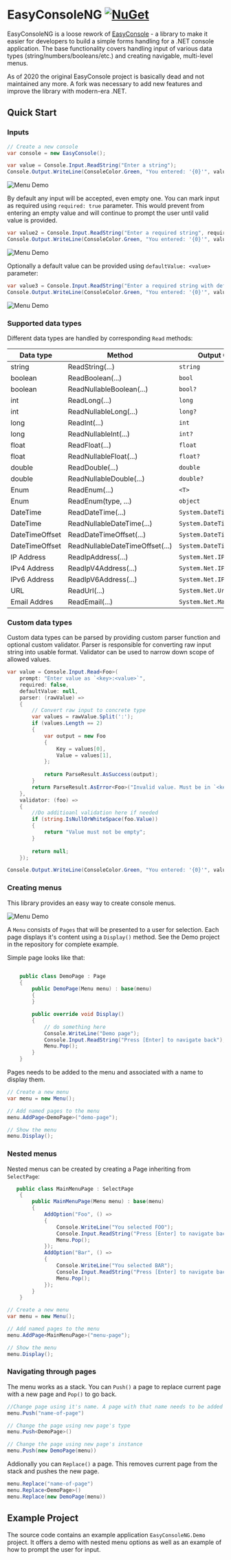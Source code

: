 # EasyConsoleNG [![NuGet](https://img.shields.io/nuget/v/EasyConsoleNG.svg)](https://www.nuget.org/packages/EasyConsoleNG/)

EasyConsoleNG is a loose rework of [EasyConsole](https://github.com/splttingatms/EasyConsole) - a library to make it easier for developers to build a simple forms handling for a .NET console application. The base functionality covers handling input of various data types (string/numbers/booleans/etc.) and creating navigable, multi-level menus.

As of 2020 the original EasyConsole project is basically dead and not maintained any more. A fork was necessary to add new features and improve the library with modern-era .NET.

## Quick Start

### Inputs

```c#
// Create a new console
var console = new EasyConsole();

var value = Console.Input.ReadString("Enter a string");
Console.Output.WriteLine(ConsoleColor.Green, "You entered: '{0}'", value);
```

![Menu Demo](Docs/Images/string_input1.gif)

By default any input will be accepted, even empty one. You can mark input as required using `required: true` parameter. This would prevent from entering an empty value and will continue to prompt the user until valid value is provided.

```c#
var value2 = Console.Input.ReadString("Enter a required string", required: true);
Console.Output.WriteLine(ConsoleColor.Green, "You entered: '{0}'", value2);
```

![Menu Demo](Docs/Images/string_input2.gif)


Optionally a default value can be provided using `defaultValue: <value>` parameter:

```c#
var value3 = Console.Input.ReadString("Enter a required string with default", defaultValue: "foo");
Console.Output.WriteLine(ConsoleColor.Green, "You entered: '{0}'", value3);``
```

![Menu Demo](Docs/Images/string_input3.gif)

### Supported data types

Different data types are handled by corresponding `Read` methods:

| Data type       | Method                     | Output CLR Type               |
| --------------- | -------------------------- | ----------------------------- |
| string          | ReadString(...)            | `string`                      |
| boolean         | ReadBoolean(...)           | `bool`                        |
| boolean         | ReadNullableBoolean(...)   | `bool?`                       |
| int             | ReadLong(...)              | `long`                        |                
| int             | ReadNullableLong(...)      | `long?`                       | 
| long            | ReadInt(...)               | `int`                         |                
| long            | ReadNullableInt(...)       | `int?`                        | 
| float           | ReadFloat(...)             | `float`                       |
| float           | ReadNullableFloat(...)     | `float?`                      |
| double          | ReadDouble(...)            | `double`                      |
| double          | ReadNullableDouble(...)    | `double?`                     |
| Enum            | ReadEnum<T>(...)           | `<T>`                         |
| Enum            | ReadEnum(type, ...)        | `object`                      |
| DateTime        | ReadDateTime(...)          | `System.DateTime`             |
| DateTime        | ReadNullableDateTime(...)  | `System.DateTime?`            | 
| DateTimeOffset  | ReadDateTimeOffset(...)    | `System.DateTimeOffset`       |
| DateTimeOffset  | ReadNullableDateTimeOffset(...) | `System.DateTimeOffset?` |
| IP Address      | ReadIpAddress(...)          | `System.Net.IPAddress`        |
| IPv4 Address    | ReadIpV4Address(...)        | `System.Net.IPAddress`        |  
| IPv6 Address    | ReadIpV6Address(...)        | `System.Net.IPAddress`        |  
| URL             | ReadUrl(...)                | `System.Net.Uri`              | 
| Email Addres    | ReadEmail(...)              | `System.Net.Mail.MailAddress` |

### Custom data types

Custom data types can be parsed by providing custom parser function and optional custom validator. Parser is responsible for converting raw input string into usable format. Validator can be used to narrow down scope of allowed values.

```c#
var value = Console.Input.Read<Foo>(
    prompt: "Enter value as `<key>:<value>`", 
    required: false, 
    defaultValue: null, 
    parser: (rawValue) =>
    {
        // Convert raw input to concrete type
        var values = rawValue.Split(':');
        if (values.Length == 2)
        {
            var output = new Foo
            {
                Key = values[0],
                Value = values[1],
            };
    
            return ParseResult.AsSuccess(output);
        }
        return ParseResult.AsError<Foo>("Invalid value. Must be in `<key>:<value>` format");
    },
    validator: (foo) =>
    {
        //Do additioanl validation here if needed
        if (string.IsNullOrWhiteSpace(foo.Value))
        {
            return "Value must not be empty";
        }
    
        return null;
    });

Console.Output.WriteLine(ConsoleColor.Green, "You entered: '{0}'", value);
```

### Creating menus

This library provides an easy way to create console menus. 

![Menu Demo](Docs/Images/menu1.gif)

A `Menu` consists of `Pages` that will be presented to a user for selection. Each page displays it's content using a `Display()` method. See the Demo project in the repository for complete example.

Simple page looks like that:

```c#

    public class DemoPage : Page
    {
        public DemoPage(Menu menu) : base(menu)
        {
        }

        public override void Display()
        {
            // do something here
            Console.WriteLine("Demo page");
            Console.Input.ReadString("Press [Enter] to navigate back");
            Menu.Pop();
        }
    }
```

Pages needs to be added to the menu and associated with a name to display them.

```c#
// Create a new menu
var menu = new Menu();

// Add named pages to the menu
menu.AddPage<DemoPage>("demo-page");

// Show the menu
menu.Display();
```

### Nested menus

Nested menus can be created by creating a Page inheriting from `SelectPage`:

```c#
   public class MainMenuPage : SelectPage
    {
        public MainMenuPage(Menu menu) : base(menu)
        {
            AddOption("Foo", () =>
            {
                Console.WriteLine("You selected FOO");
                Console.Input.ReadString("Press [Enter] to navigate back");
                Menu.Pop();
            });
            AddOption("Bar", () =>
            {
                Console.WriteLine("You selected BAR");
                Console.Input.ReadString("Press [Enter] to navigate back");
                Menu.Pop();
            });
        }
    }
```

```c#
// Create a new menu
var menu = new Menu();

// Add named pages to the menu
menu.AddPage<MainMenuPage>("menu-page");

// Show the menu
menu.Display();
```

### Navigating through pages

The menu works as a stack. You can `Push()` a page to replace current page with a new page and `Pop()` to go back. 

```c#
//Change page using it's name. A page with that name needs to be added to the menu first.
menu.Push("name-of-page")

// Change the page using new page's type
menu.Push<DemoPage>()

// Change the page using new page's instance
menu.Push(new DemoPage(menu))
```

Addionally you can `Replace()` a page. This removes current page from the stack and pushes the new page.

```c#
menu.Replace("name-of-page")
menu.Replace<DemoPage>()
menu.Replace(new DemoPage(menu))
```

## Example Project
The source code contains an example application `EasyConsoleNG.Demo` project. It offers a demo with nested menu options as well as an example of how to prompt the user for input.

